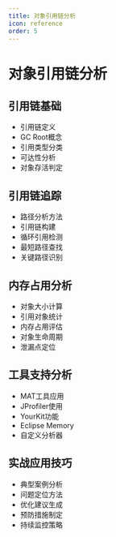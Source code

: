 ```yaml
---
title: 对象引用链分析
icon: reference
order: 5
---
```


# 对象引用链分析

## 引用链基础
- 引用链定义
- GC Root概念
- 引用类型分类
- 可达性分析
- 对象存活判定

## 引用链追踪
- 路径分析方法
- 引用链构建
- 循环引用检测
- 最短路径查找
- 关键路径识别

## 内存占用分析
- 对象大小计算
- 引用对象统计
- 内存占用评估
- 对象生命周期
- 泄漏点定位

## 工具支持分析
- MAT工具应用
- JProfiler使用
- YourKit功能
- Eclipse Memory
- 自定义分析器

## 实战应用技巧
- 典型案例分析
- 问题定位方法
- 优化建议生成
- 预防措施制定
- 持续监控策略
